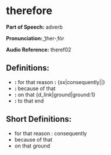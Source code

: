 # therefore

**Part of Speech:** adverb

**Pronunciation:** ˈt͟her-ˌfȯr

**Audio Reference:** theref02

## Definitions:
- **:** for that reason **:** {sx|consequently||}
- **:** because of that
- **:** on that {d_link|ground|ground:1}
- **:** to that end

## Short Definitions:
- for that reason : consequently
- because of that
- on that ground
